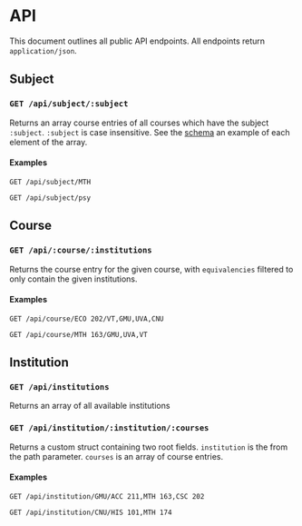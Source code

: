 #  API

This document outlines all public API endpoints. All endpoints return `application/json`.

## Subject

### `GET /api/subject/:subject`

Returns an array course entries of all courses which have the subject `:subject`. `:subject` is case insensitive. See the [schema](https://github.com/thatJavaNerd/novaXfer/blob/master/docs/schema.md#course-entry-struct) an example of each element of the array.

#### Examples

`GET /api/subject/MTH`

`GET /api/subject/psy`

## Course

### `GET /api/:course/:institutions`

Returns the course entry for the given course, with `equivalencies` filtered to
only contain the given institutions.

#### Examples

`GET /api/course/ECO 202/VT,GMU,UVA,CNU`

`GET /api/course/MTH 163/GMU,UVA,VT`

## Institution

### `GET /api/institutions`

Returns an array of all available institutions

### `GET /api/institution/:institution/:courses`

Returns a custom struct containing two root fields. `institution` is the from the path parameter. `courses` is an array of course entries.

#### Examples

`GET /api/institution/GMU/ACC 211,MTH 163,CSC 202`

`GET /api/institution/CNU/HIS 101,MTH 174`
